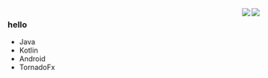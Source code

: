<img align="right" src="https://github-readme-stats.vercel.app/api?username=stars-one&show_icons=true&icon_color=CE1D2D&text_color=718096&bg_color=ffffff&hide_title=true" />

<img align="right" style="margin-" src="https://github-readme-stats.vercel.app/api/top-langs/?username=stars-one&theme=vue&layout=compact&langs_count=10&hide=html,css" />



### hello

- Java
- Kotlin
- Android
- TornadoFx
